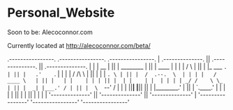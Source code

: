 # Personal_Website
Soon to be: Alecoconnor.com

Currently located at http://alecoconnor.com/beta/


 .----------------.  .----------------.  .----------------. 
| .--------------. || .--------------. || .--------------. |
| |      __      | || |  ________    | || |     ____     | |
| |     /  \     | || | |_   ___ `.  | || |   .'    `.   | |
| |    / /\ \    | || |   | |   `. \ | || |  /  .--.  \  | |
| |   / ____ \   | || |   | |    | | | || |  | |    | |  | |
| | _/ /    \ \_ | || |  _| |___.' / | || |  \  `--'  /  | |
| ||____|  |____|| || | |________.'  | || |   `.____.'   | |
| |              | || |              | || |              | |
| '--------------' || '--------------' || '--------------' |
 '----------------'  '----------------'  '----------------' 
